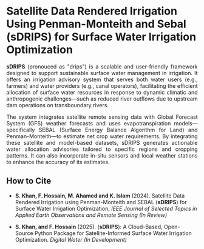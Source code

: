 # Satellite Data Rendered Irrigation Using Penman-Monteith and Sebal (sDRIPS) for Surface Water Irrigation Optimization

<div style="text-align: justify">

<p><b>sDRIPS</b> (pronouced as "drips") is a scalable and user-friendly framework designed to support sustainable surface water management in irrigation. It offers an irrigation advisory system that serves both water users (e.g., farmers) and water providers (e.g., canal operators), facilitating the efficient allocation of surface water resources in response to dynamic climatic and anthropogenic challenges—such as reduced river outflows due to upstream dam operations on transboundary rivers.
</p>
<p>
The system integrates satellite remote sensing data with Global Forecast System (GFS) weather forecasts and uses evapotranspiration models—specifically SEBAL (Surface Energy Balance Algorithm for Land) and Penman-Monteith—to estimate net crop water requirements. By integrating these satellite and model-based datasets, sDRIPS generates actionable water allocation advisories tailored to specific regions and cropping patterns. It can also incorporate in-situ sensors and local weather stations to enhance the accuracy of its estimates.
</p>
</div>

## How to Cite
- <p><strong>S. Khan, F. Hossain, M. Ahamed and K. Islam</strong> (2024). Satellite Data Rendered Irrigation using Penman-Monteith and SEBAL (<strong>sDRIPS</strong>) for Surface Water Irrigation Optimization, <i>IEEE Journal of Selected Topics in Applied Earth Observations and Remote Sensing (In Review)</i></p>

- <p><strong>S. Khan, and F. Hossain</strong> (2025). (<strong>sDRIPS</strong>): A Cloud-Based, Open-Source Python Package for Satellite-Informed Surface Water Irrigation Optimization. <i>Digital Water (In Development)</i></p>
